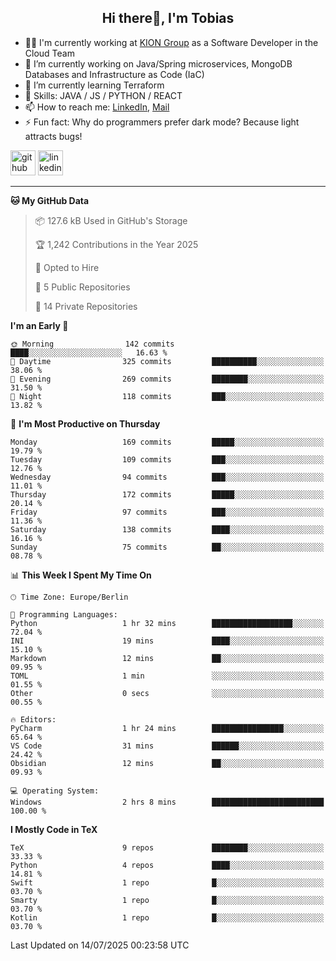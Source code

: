 <h2 align="center">Hi there👋, I'm Tobias</h2>

- 🧑‍💼 I'm currently working at [KION Group](https://www.kiongroup.com/) as a Software Developer in the Cloud Team
- 🔭 I’m currently working on Java/Spring microservices, MongoDB Databases and Infrastructure as Code (IaC)
- 🌱 I’m currently learning Terraform
- 💪 Skills: JAVA / JS / PYTHON / REACT
- 📫 How to reach me: [LinkedIn](https://www.linkedin.com/in/tgoetz), [Mail](mailto:mail@tobiasgoetz.com) 
- ⚡ Fun fact: Why do programmers prefer dark mode? Because light attracts bugs!

[<img src='https://cdn.jsdelivr.net/npm/simple-icons@3.0.1/icons/github.svg' alt='github' height='40'>](https://github.com/TobiasGoetz)  [<img src='https://cdn.jsdelivr.net/npm/simple-icons@3.0.1/icons/linkedin.svg' alt='linkedin' height='40'>](https://www.linkedin.com/in/tgoetz/)  

---

<!--START_SECTION:waka-->
**🐱 My GitHub Data** 

> 📦 127.6 kB Used in GitHub's Storage 
 > 
> 🏆 1,242 Contributions in the Year 2025
 > 
> 💼 Opted to Hire
 > 
> 📜 5 Public Repositories 
 > 
> 🔑 14 Private Repositories 
 > 
**I'm an Early 🐤** 

```text
🌞 Morning                142 commits         ████░░░░░░░░░░░░░░░░░░░░░   16.63 % 
🌆 Daytime                325 commits         ██████████░░░░░░░░░░░░░░░   38.06 % 
🌃 Evening                269 commits         ████████░░░░░░░░░░░░░░░░░   31.50 % 
🌙 Night                  118 commits         ███░░░░░░░░░░░░░░░░░░░░░░   13.82 % 
```
📅 **I'm Most Productive on Thursday** 

```text
Monday                   169 commits         █████░░░░░░░░░░░░░░░░░░░░   19.79 % 
Tuesday                  109 commits         ███░░░░░░░░░░░░░░░░░░░░░░   12.76 % 
Wednesday                94 commits          ███░░░░░░░░░░░░░░░░░░░░░░   11.01 % 
Thursday                 172 commits         █████░░░░░░░░░░░░░░░░░░░░   20.14 % 
Friday                   97 commits          ███░░░░░░░░░░░░░░░░░░░░░░   11.36 % 
Saturday                 138 commits         ████░░░░░░░░░░░░░░░░░░░░░   16.16 % 
Sunday                   75 commits          ██░░░░░░░░░░░░░░░░░░░░░░░   08.78 % 
```


📊 **This Week I Spent My Time On** 

```text
🕑︎ Time Zone: Europe/Berlin

💬 Programming Languages: 
Python                   1 hr 32 mins        ██████████████████░░░░░░░   72.04 % 
INI                      19 mins             ████░░░░░░░░░░░░░░░░░░░░░   15.10 % 
Markdown                 12 mins             ██░░░░░░░░░░░░░░░░░░░░░░░   09.95 % 
TOML                     1 min               ░░░░░░░░░░░░░░░░░░░░░░░░░   01.55 % 
Other                    0 secs              ░░░░░░░░░░░░░░░░░░░░░░░░░   00.55 % 

🔥 Editors: 
PyCharm                  1 hr 24 mins        ████████████████░░░░░░░░░   65.64 % 
VS Code                  31 mins             ██████░░░░░░░░░░░░░░░░░░░   24.42 % 
Obsidian                 12 mins             ██░░░░░░░░░░░░░░░░░░░░░░░   09.93 % 

💻 Operating System: 
Windows                  2 hrs 8 mins        █████████████████████████   100.00 % 
```

**I Mostly Code in TeX** 

```text
TeX                      9 repos             ████████░░░░░░░░░░░░░░░░░   33.33 % 
Python                   4 repos             ████░░░░░░░░░░░░░░░░░░░░░   14.81 % 
Swift                    1 repo              █░░░░░░░░░░░░░░░░░░░░░░░░   03.70 % 
Smarty                   1 repo              █░░░░░░░░░░░░░░░░░░░░░░░░   03.70 % 
Kotlin                   1 repo              █░░░░░░░░░░░░░░░░░░░░░░░░   03.70 % 
```




 Last Updated on 14/07/2025 00:23:58 UTC
<!--END_SECTION:waka-->
